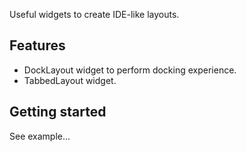 Useful widgets to create IDE-like layouts.

## Features

- DockLayout widget to perform docking experience.
- TabbedLayout widget.

## Getting started

See example...

